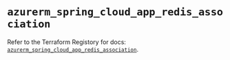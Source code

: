 # `azurerm_spring_cloud_app_redis_association`

Refer to the Terraform Registory for docs: [`azurerm_spring_cloud_app_redis_association`](https://www.terraform.io/docs/providers/azurerm/r/spring_cloud_app_redis_association).
